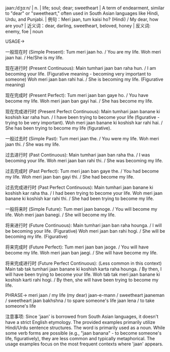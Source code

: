 jaan:/dʒɑːn/ | n. | life; soul; dear; sweetheart |  A term of endearment, similar to "dear" or "sweetheart," often used in South Asian languages like Hindi, Urdu, and Punjabi. |  例句：Meri jaan, tum kaisi ho? (Hindi) / My dear, how are you? | 近义词：dear, darling, sweetheart, beloved, honey | 反义词: enemy, foe | noun

USAGE->

一般现在时 (Simple Present):
Tum meri jaan ho. / You are my life.
Woh meri jaan hai. / He/She is my life.


现在进行时 (Present Continuous):
Main tumhari jaan ban raha hun. / I am becoming your life.  (Figurative meaning - becoming very important to someone)
Woh meri jaan ban rahi hai. / She is becoming my life. (Figurative meaning)


现在完成时 (Present Perfect):
Tum meri jaan ban gaye ho. / You have become my life.
Woh meri jaan ban gayi hai. / She has become my life.


现在完成进行时 (Present Perfect Continuous):
Main tumhari jaan banane ki koshish kar raha hun. / I have been trying to become your life (figurative - trying to be very important).
Woh meri jaan banane ki koshish kar rahi hai. / She has been trying to become my life (figurative).


一般过去时 (Simple Past):
Tum meri jaan the. / You were my life.
Woh meri jaan thi. / She was my life.


过去进行时 (Past Continuous):
Main tumhari jaan ban raha tha. / I was becoming your life.
Woh meri jaan ban rahi thi. / She was becoming my life.


过去完成时 (Past Perfect):
Tum meri jaan ban gaye the. / You had become my life.
Woh meri jaan ban gayi thi. / She had become my life.


过去完成进行时 (Past Perfect Continuous):
Main tumhari jaan banane ki koshish kar raha tha. / I had been trying to become your life.
Woh meri jaan banane ki koshish kar rahi thi. / She had been trying to become my life.


一般将来时 (Simple Future):
Tum meri jaan banoge. / You will become my life.
Woh meri jaan banegi. / She will become my life.


将来进行时 (Future Continuous):
Main tumhari jaan ban raha hounga. / I will be becoming your life. (Figurative)
Woh meri jaan ban rahi hogi. / She will be becoming my life. (Figurative)


将来完成时 (Future Perfect):
Tum meri jaan ban jaoge. / You will have become my life.
Woh meri jaan ban jaegi. / She will have become my life.


将来完成进行时 (Future Perfect Continuous):  (Less common in this context)
Main tab tak tumhari jaan banane ki koshish karta raha hounga. / By then, I will have been trying to become your life.
Woh tab tak meri jaan banane ki koshish karti rahi hogi. / By then, she will have been trying to become my life.


PHRASE->
meri jaan / my life (my dear)
jaan-e-mann / sweetheart
jaaneman / sweetheart
jaan bakhshna / to spare someone's life
jaan lena / to take someone's life



注意事项:
Since 'jaan' is borrowed from South Asian languages, it doesn't have a strict English etymology.  The provided examples primarily utilize Hindi/Urdu sentence structures.  The word is primarily used as a noun.  While some verb forms are possible (e.g., "jaan banana" - to become someone's life, figuratively), they are less common and typically metaphorical.  The usage examples focus on the most frequent contexts where 'jaan' appears.
